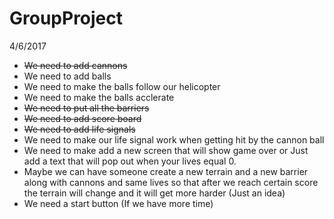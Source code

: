 # GroupProject

4/6/2017

- ~~We need to add cannons~~
- We need to add balls
- We need to make the balls follow our helicopter
- We need to make the balls acclerate
- ~~We need to put all the barriers~~
- ~~We need to add score board~~
- ~~We need to add life signals~~
- We need to make our life signal work when getting hit by the cannon ball
- We need to make add a new screen that will show game over or Just add a text that will pop out when your lives equal 0.
- Maybe we can have someone create a new terrain and a new barrier along with cannons and same lives so that after we reach certain score the terrain will change and it will get more harder (Just an idea)
- We need a start button (If we have more time)
